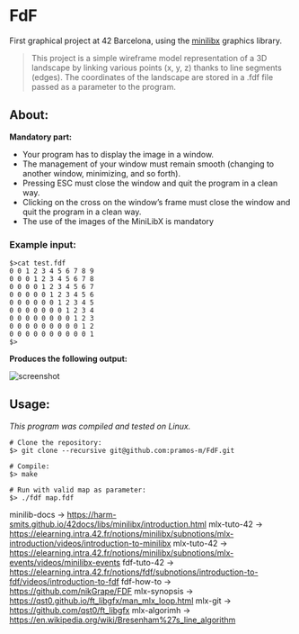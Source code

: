# FdF

First graphical project at 42 Barcelona, using the [minilibx](https://github.com/42Paris/minilibx-linux) graphics library.

>This project is a simple wireframe model representation of a 3D landscape by linking various points (x, y, z) thanks to line segments (edges). The coordinates of the landscape are stored in a .fdf file passed as a parameter to the program.

## **About:**
**Mandatory part:**
- Your program has to display the image in a window.
- The management of your window must remain smooth (changing to another window, minimizing, and so forth).
- Pressing ESC must close the window and quit the program in a clean way.
- Clicking on the cross on the window’s frame must close the window and quit the program in a clean way.
- The use of the images of the MiniLibX is mandatory

### **Example input:**
```
$>cat test.fdf
0 0 1 2 3 4 5 6 7 8 9
0 0 0 1 2 3 4 5 6 7 8
0 0 0 0 1 2 3 4 5 6 7
0 0 0 0 0 1 2 3 4 5 6
0 0 0 0 0 0 1 2 3 4 5
0 0 0 0 0 0 0 1 2 3 4
0 0 0 0 0 0 0 0 1 2 3
0 0 0 0 0 0 0 0 0 1 2
0 0 0 0 0 0 0 0 0 0 1
$>
```
**Produces the following output:**

![screenshot]()

## **Usage:**
*This program was compiled and tested on Linux.*

```shell
# Clone the repository:
$> git clone --recursive git@github.com:pramos-m/FdF.git

# Compile:
$> make

# Run with valid map as parameter:
$> ./fdf map.fdf
```


 minilib-docs -> https://harm-smits.github.io/42docs/libs/minilibx/introduction.html
 mlx-tuto-42 -> https://elearning.intra.42.fr/notions/minilibx/subnotions/mlx-introduction/videos/introduction-to-minilibx
 mlx-tuto-42 -> https://elearning.intra.42.fr/notions/minilibx/subnotions/mlx-events/videos/minilibx-events
 fdf-tuto-42 -> https://elearning.intra.42.fr/notions/fdf/subnotions/introduction-to-fdf/videos/introduction-to-fdf
 fdf-how-to -> https://github.com/nikGrape/FDF
 mlx-synopsis -> https://qst0.github.io/ft_libgfx/man_mlx_loop.html
 mlx-git -> https://github.com/qst0/ft_libgfx
 mlx-algorimh -> https://en.wikipedia.org/wiki/Bresenham%27s_line_algorithm
